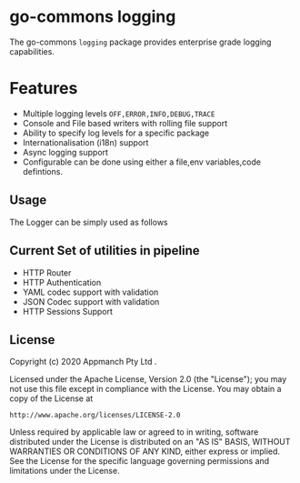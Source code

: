 # go-commons logging
The go-commons ```logging``` package provides enterprise grade logging capabilities.

# Features
* Multiple logging levels ```OFF,ERROR,INFO,DEBUG,TRACE```
* Console and File based writers with rolling file support
* Ability to specify log levels for a specific package  
* Internationalisation (i18n) support
* Async logging support
* Configurable can be done using either a file,env variables,code defintions.

## Usage
The Logger can be simply used as follows



## Current Set of utilities in pipeline

* HTTP Router
* HTTP Authentication
* YAML codec support with validation
* JSON Codec support with validation
* HTTP Sessions Support



## License
Copyright (c) 2020 Appmanch Pty Ltd .

Licensed under the Apache License, Version 2.0 (the "License");
you may not use this file except in compliance with the License.
You may obtain a copy of the License at

    http://www.apache.org/licenses/LICENSE-2.0

Unless required by applicable law or agreed to in writing, software
distributed under the License is distributed on an "AS IS" BASIS,
WITHOUT WARRANTIES OR CONDITIONS OF ANY KIND, either express or implied.
See the License for the specific language governing permissions and
limitations under the License.
